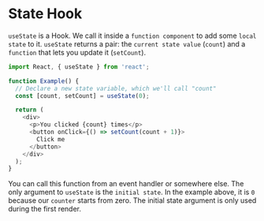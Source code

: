 # State Hook

`useState` is a Hook. We call it inside a `function component` to add some `local state` to it. `useState` returns a pair: the `current state value` (`count`) and a `function` that lets you update it (`setCount`).

```js
import React, { useState } from 'react';

function Example() {
  // Declare a new state variable, which we'll call "count"
  const [count, setCount] = useState(0);

  return (
    <div>
      <p>You clicked {count} times</p>
      <button onClick={() => setCount(count + 1)}>
        Click me
      </button>
    </div>
  );
}
```

You can call this function from an event handler or somewhere else. The only argument to `useState` is the `initial state`. In the example above, it is `0` because our `counter` starts from zero. The initial state argument is only used during the first render.
